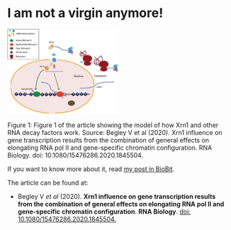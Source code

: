# I am not a virgin anymore!


<script src="{{< blogdown/postref >}}index_files/header-attrs/header-attrs.js"></script>


<div class="figure"><span id="fig:unnamed-chunk-1"></span>
<img src="graphical_abstract.jpg" alt="Figure 1 of the article showing the model of how Xrn1 and other RNA decay factors work. Source: Begley V et al (2020). Xrn1 influence on gene transcription results from the combination of general effects on elongating RNA pol II and gene-specific chromatin configuration. RNA Biology. doi: 10.1080/15476286.2020.1845504." width="250" />
<p class="caption">
Figure 1: Figure 1 of the article showing the model of how Xrn1 and other RNA decay factors work. Source: Begley V et al (2020). Xrn1 influence on gene transcription results from the combination of general effects on elongating RNA pol II and gene-specific chromatin configuration. RNA Biology. doi: 10.1080/15476286.2020.1845504.
</p>
</div>
<p>If you want to know more about it, read <a href="https://biobit.netlify.app/posts/2020_12_01-xrn1_mnaseseq/">my post in BioBit</a>.</p>
<p>The article can be found at:</p>
<ul>
<li>Begley V <em>et al</em> (2020). <strong>Xrn1 influence on gene transcription results from the combination of general effects on elongating RNA pol II and gene-specific chromatin configuration</strong>. <strong>RNA Biology</strong>. <a href="https://www.tandfonline.com/doi/abs/10.1080/15476286.2020.1845504?journalCode=krnb20">doi: 10.1080/15476286.2020.1845504.</a></li>
</ul>

